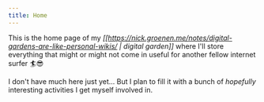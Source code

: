 ```yaml
---
title: Home
---
```


This is the home page of my _[[https://nick.groenen.me/notes/digital-gardens-are-like-personal-wikis/ | digital garden]]_ where I'll store everything that might or might not come in useful for another fellow internet surfer 🏄😎

I don't have much here just yet... But I plan to fill it with a bunch of _hopefully_ interesting activities I get myself involved in.